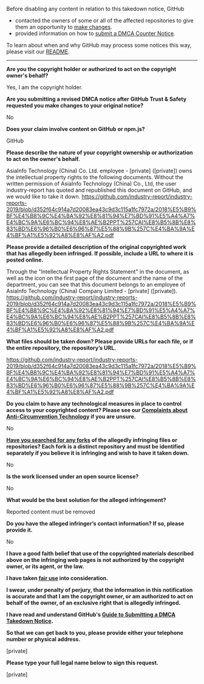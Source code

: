 Before disabling any content in relation to this takedown notice, GitHub
- contacted the owners of some or all of the affected repositories to give them an opportunity to [make changes](https://docs.github.com/en/github/site-policy/dmca-takedown-policy#a-how-does-this-actually-work).
- provided information on how to [submit a DMCA Counter Notice](https://docs.github.com/en/articles/guide-to-submitting-a-dmca-counter-notice).

To learn about when and why GitHub may process some notices this way, please visit our [README](https://github.com/github/dmca/blob/master/README.md#anatomy-of-a-takedown-notice).

---

**Are you the copyright holder or authorized to act on the copyright owner's behalf?**

Yes, I am the copyright holder.

**Are you submitting a revised DMCA notice after GitHub Trust & Safety requested you make changes to your original notice?**

No

**Does your claim involve content on GitHub or npm.js?**

GitHub

**Please describe the nature of your copyright ownership or authorization to act on the owner's behalf.**

AsiaInfo Technology (China) Co. Ltd. employee - [private] ([private]) owns the intellectual property rights to the following documents. Without the written permission of AsiaInfo Technology (China) Co., Ltd, the user industry-report has quoted and republished this document on GitHub, and we would like to take it down.
https://github.com/industry-report/industry-reports-2019/blob/d352f64c914a7d20083ea43c9d3c115a1fc7972a/2018%E5%B9%BF%E4%B8%9C%E4%BA%92%E8%81%94%E7%BD%91%E5%A4%A7%E4%BC%9A%E6%BC%94%E8%AE%B2PPT%257CAI%E8%B5%8B%E8%83%BD%E6%96%B0%E6%96%87%E5%88%9B%257C%E4%BA%9A%E4%BF%A1%E5%92%A8%E8%AF%A2.pdf

**Please provide a detailed description of the original copyrighted work that has allegedly been infringed. If possible, include a URL to where it is posted online.**

Through the "Intellectual Property Rights Statement" in the document, as well as the icon on the first page of the document and the name of the department, you can see that this document belongs to an employee of AsiaInfo Technology (China) Company Limited - [private] ([private]).  
https://github.com/industry-report/industry-reports-2019/blob/d352f64c914a7d20083ea43c9d3c115a1fc7972a/2018%E5%B9%BF%E4%B8%9C%E4%BA%92%E8%81%94%E7%BD%91%E5%A4%A7%E4%BC%9A%E6%BC%94%E8%AE%B2PPT%257CAI%E8%B5%8B%E8%83%BD%E6%96%B0%E6%96%87%E5%88%9B%257C%E4%BA%9A%E4%BF%A1%E5%92%A8%E8%AF%A2.pdf

**What files should be taken down? Please provide URLs for each file, or if the entire repository, the repository’s URL.**

https://github.com/industry-report/industry-reports-2019/blob/d352f64c914a7d20083ea43c9d3c115a1fc7972a/2018%E5%B9%BF%E4%B8%9C%E4%BA%92%E8%81%94%E7%BD%91%E5%A4%A7%E4%BC%9A%E6%BC%94%E8%AE%B2PPT%257CAI%E8%B5%8B%E8%83%BD%E6%96%B0%E6%96%87%E5%88%9B%257C%E4%BA%9A%E4%BF%A1%E5%92%A8%E8%AF%A2.pdf

**Do you claim to have any technological measures in place to control access to your copyrighted content? Please see our <a href="https://docs.github.com/articles/guide-to-submitting-a-dmca-takedown-notice#complaints-about-anti-circumvention-technology">Complaints about Anti-Circumvention Technology</a> if you are unsure.**

No

**<a href="https://docs.github.com/articles/dmca-takedown-policy#b-what-about-forks-or-whats-a-fork">Have you searched for any forks</a> of the allegedly infringing files or repositories? Each fork is a distinct repository and must be identified separately if you believe it is infringing and wish to have it taken down.**

No

**Is the work licensed under an open source license?**

No

**What would be the best solution for the alleged infringement?**

Reported content must be removed

**Do you have the alleged infringer’s contact information? If so, please provide it.**

No

**I have a good faith belief that use of the copyrighted materials described above on the infringing web pages is not authorized by the copyright owner, or its agent, or the law.**

**I have taken <a href="https://www.lumendatabase.org/topics/22">fair use</a> into consideration.**

**I swear, under penalty of perjury, that the information in this notification is accurate and that I am the copyright owner, or am authorized to act on behalf of the owner, of an exclusive right that is allegedly infringed.**

**I have read and understand GitHub's <a href="https://docs.github.com/articles/guide-to-submitting-a-dmca-takedown-notice/">Guide to Submitting a DMCA Takedown Notice</a>.**

**So that we can get back to you, please provide either your telephone number or physical address.**

[private]

**Please type your full legal name below to sign this request.**

[private]
